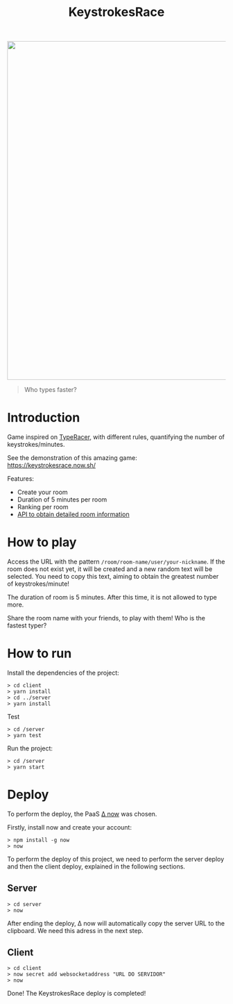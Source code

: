 <h1 align="center"> KeystrokesRace </h1> <br>
<p align="center">
  <img src="https://i.imgur.com/EvlbdGO.png" width=780>
</p>

>Who types faster?

# Introduction

Game inspired on [TypeRacer](http://play.typeracer.com/), with different rules, quantifying the number of keystrokes/minutes.

See the demonstration of this amazing game: https://keystrokesrace.now.sh/

Features:
* Create your room
* Duration of 5 minutes per room
* Ranking per room
* [API to obtain detailed room information](https://keystrokesrace-server.now.sh/room/roomname/status)

# How to play

Access the URL with the pattern `/room/room-name/user/your-nickname`. If the room does not exist yet, it will be created and a new random text will be selected. You need to copy this text, aiming to obtain the greatest number of keystrokes/minute!

The duration of room is 5 minutes. After this time, it is not allowed to type more.

Share the room name with your friends, to play with them! Who is the fastest typer?

# How to run

Install the dependencies of the project:

```
> cd client
> yarn install
> cd ../server
> yarn install
```

Test

```
> cd /server
> yarn test
```

Run the project:

```
> cd /server
> yarn start
```

# Deploy

To perform the deploy, the PaaS [∆ now](https://zeit.co) was chosen.

Firstly, install now and create your account:

```
> npm install -g now
> now
```

To perform the deploy of this project, we need to perform the server deploy and then the client deploy, explained in the following sections. 

## Server

```
> cd server
> now
```

After ending the deploy, ∆ now will automatically copy the server URL to the clipboard.
We need this adress in the next step.

## Client

```
> cd client
> now secret add websocketaddress "URL DO SERVIDOR"
> now
```

Done! The KeystrokesRace deploy is completed!
